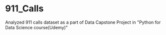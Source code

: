# 911_Calls
Analyzed 911 calls dataset as a part of Data Capstone Project in "Python for Data Science course(Udemy)"
